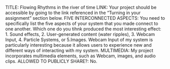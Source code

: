 TITLE: Flowing Rhythms in the river of time
LINK: Your project should be accessible by going to the link referenced in the “Turning in your assignment” section below.
FIVE INTERCONNECTED ASPECTS: You need to specifically list the five aspects of your system that you made connect to one another. Which one do you tihnk produced the most interesting effect: 1. Sound effects, 2. User-generated content (water ripples), 3. Webcam Input, 4. Particle Systems, or 5.Images. Webcam Input of my system is particularly interesting because it allows users to experience new and different ways of interacting with my system.
MULTIMEDIA: My project incorporates multimedia elements, such as Webcam, images, and audio clips. 
ALLOWED TO PUBLICLY SHARE?: No.